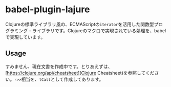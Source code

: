 # babel-plugin-lajure

Clojureの標準ライブラリ風の、ECMAScriptの`iterator`を活用した関数型プログラミング・ライブラリです。Clojureのマクロで実現されている処理を、babelで実現しています。

## Usage

すみません、現在文書を作成中です。とりあえずは、[https://clojure.org/api/cheatsheet](Clojure Cheatsheet)を参照してください。`->>`相当を、`tCall`として作成してあります。
